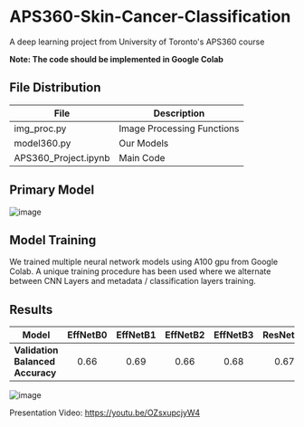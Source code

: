 # APS360-Skin-Cancer-Classification
A deep learning project from University of Toronto's APS360 course 

**Note: The code should be implemented in Google Colab**

## File Distribution

| File  | Description |
| ------------- | ------------- |
| img_proc.py  | Image Processing Functions  |
| model360.py  | Our Models  |
| APS360_Project.ipynb  | Main Code  |


## Primary Model

![image](https://github.com/user-attachments/assets/47c946bb-479b-4582-82fc-8ad54682fbf1)


## Model Training

We trained multiple neural network models using A100 gpu from Google Colab. A unique training procedure has been used where we alternate between CNN Layers and metadata / classification layers training.


## Results

| **Model**            | EffNetB0 | EffNetB1 | EffNetB2 | EffNetB3 | ResNet18 | SEResNeXt50 | ResNest101 | SEResNeXt101 | Ensemble |
|------------------|:----------:|:----------:|:----------:|:----------:|:----------:|:--------------:|:------------:|:--------------:|:----------:|
| **Validation Balanced Accuracy** | 0.66 | 0.69 | 0.66 | 0.68 | 0.67 | 0.65 | 0.68 | 0.7 | 0.71 |

![image](https://github.com/user-attachments/assets/380a856c-dcde-40a5-974e-b7f1fe71433b)

Presentation Video: https://youtu.be/OZsxupcjyW4
